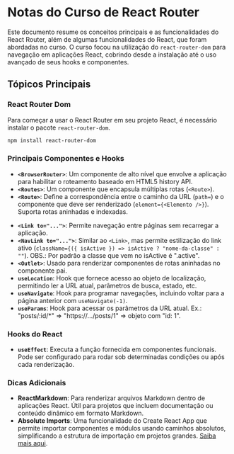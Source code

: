 # Notas do Curso de React Router

Este documento resume os conceitos principais e as funcionalidades do React Router, além de algumas funcionalidades do React, que foram abordadas no curso. O curso focou na utilização do `react-router-dom` para navegação em aplicações React, cobrindo desde a instalação até o uso avançado de seus hooks e componentes.

## Tópicos Principais

### React Router Dom

Para começar a usar o React Router em seu projeto React, é necessário instalar o pacote `react-router-dom`.

```bash
npm install react-router-dom
```

### Principais Componentes e Hooks

*   **`<BrowserRouter>`**: Um componente de alto nível que envolve a aplicação para habilitar o roteamento baseado em HTML5 history API.
*   **`<Routes>`**: Um componente que encapsula múltiplas rotas (`<Route>`).
*   **`<Route>`**: Define a correspondência entre o caminho da URL (`path=`) e o componente que deve ser renderizado (`element={<Elemento />}`). Suporta rotas aninhadas e indexadas.
- **`<Link to="...">`**: Permite navegação entre páginas sem recarregar a aplicação.
- **`<NavLink to="...">`**: Similar ao `<Link>`, mas permite estilização do link ativo (`className={({ isActive }) => isActive ? "nome-da-classe" : ""`). OBS.: Por padrão a classe que vem no isActive é ".active".
- **`<Outlet>`**: Usado para renderizar componentes de rotas aninhadas no componente pai.
- **`useLocation`**: Hook que fornece acesso ao objeto de localização, permitindo ler a URL atual, parâmetros de busca, estado, etc.
- **`useNavigate`**: Hook para programar navegações, incluindo voltar para a página anterior com `useNavigate(-1)`.
- **`useParams`**: Hook para acessar os parâmetros da URL atual. Ex.: "posts/:id/*" => "https://.../posts/1" => objeto com "id: 1".

### Hooks do React

- **`useEffect`**: Executa a função fornecida em componentes funcionais. Pode ser configurado para rodar sob determinadas condições ou após cada renderização.

### Dicas Adicionais

- **ReactMarkdown**: Para renderizar arquivos Markdown dentro de aplicações React. Útil para projetos que incluem documentação ou conteúdo dinâmico em formato Markdown.
- **Absolute Imports**: Uma funcionalidade do Create React App que permite importar componentes e módulos usando caminhos absolutos, simplificando a estrutura de importação em projetos grandes. [Saiba mais aqui](https://create-react-app.dev/docs/importing-a-component/#absolute-imports).
